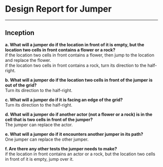 # Design Report for Jumper 

---

## **Inception**

**a. What will a jumper do if the location in front of it is empty, but the location two cells in front contains a flower or a rock?**  
    if the location two cells in front contains a flower, then jump to the location and replace the flower.   
    if the location two cells in front contains a rock, turn its direction to the half-right.  

**b. What will a jumper do if the location two cells in front of the jumper is out of the grid?**  
    Turn its direction to the half-right.  

**c. What will a jumper do if it is facing an edge of the grid?**  
    Turn its direction to the half-right.

**d. What will a jumper do if another actor (not a flower or a rock) is in the cell that is two cells in front of the jumper?**  
    The jumper can replace the actor.

**e. What will a jumper do if it encounters another jumper in its path?**  
    One jumper can replace the other jumper.

**f. Are there any other tests the jumper needs to make?**  
    if the location in front contains an actor or a rock, but the location two cells in front of it is empty, jump over it.




